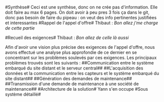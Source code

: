 #Synthèse#
Ceci est une synthèse, donc on ne crée pas d'information.
Elle doit faire au max 6 pages.
On doit avoir à peu pres 3 fois ça dans le git, donc pas besoin de faire du pipeau : on veut des info pertinentes justifiées et interessantes
#Rappel de l'appel d'offre#
Thibaut : _Bon allez j'me charge de cette partie_

#Recueil des exigences#
Thibaut : _Bon allez de celle là aussi_

Afin d'avoir une vision plus précise des exigences de l'appel d'offre, nous avons effectué une analyse
plus approfondie de ce dernier en se concentrant sur les problèmes soulevés par ces exigences. Les principaux problèmes trouvés sont les suivants :
##Communication entre le système embarqué du site distant et le serveur central##
##L'acquisition des données et la communication entre les capteurs et le système embarqué du site distant##
##Génération des demandes de maintenance##
##Transmission d'une demande de maintenance à une société de maintenance##
#Architecture de la solution#
Yann s'en occupe
#Sous système détaillé#
